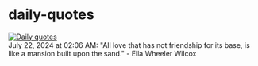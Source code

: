 # daily-quotes
[![Daily quotes](https://github.com/ceepu8/daily-quotes/actions/workflows/daily-quote.yml/badge.svg)](https://github.com/ceepu8/daily-quotes/actions/workflows/daily-quote.yml)<br/>
July 22, 2024 at 02:06 AM: "All love that has not friendship for its base, is like a mansion built upon the sand." - Ella Wheeler Wilcox
